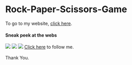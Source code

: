 # Rock-Paper-Scissors-Game

  <p> To go to my website, <a href="https://simranspatel.github.io/Amazon-Clone/">click here</a>.</p>
<h4>Sneak peek at the webs</h4>
<img src="https://i.imgur.com/riydjRn.png">
<img src="https://i.imgur.com/dEKBs2v.png" >
<img src="https://i.imgur.com/jeyg4I2.png" >
 <a href="https://github.com/simranspatel/">Click here</a> to follow me. <br><br>Thank You.
